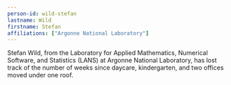 ```yaml
---
person-id: wild-stefan
lastname: Wild
firstname: Stefan
affiliations: ["Argonne National Laboratory"]
---
```

Stefan Wild, from the Laboratory for Applied Mathematics, Numerical
Software, and Statistics (LANS) at Argonne National Laboratory, has
lost track of the number of weeks since daycare, kindergarten, and two
offices moved under one roof.